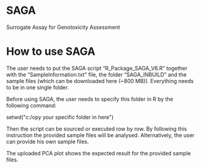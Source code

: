 # SAGA
Surrogate Assay for Genotoxicity Assessment

# How to use SAGA
The user needs to put the SAGA script “R_Package_SAGA_V6.R” together with the “SampleInformation.txt”
file, the folder “SAGA_INBUILD” and the sample files (which can be downloaded here (~800 MB)). Everything needs to be in one single folder.

Before using SAGA, the user needs to specify this folder in R by the following command:

setwd("c:/opy your specific folder in here")

Then the script can be sourced or executed row by row. By following this instruction the provided sample files will be analysed. Alternatively, the user can provide his own sample files.

The uploaded PCA plot shows the expected result for the provided sample files.






